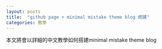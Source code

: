 ```yaml
---
layout: posts
title:  "github page + minimal mistake theme blog 搭建"
categories: 教學
---
```


本文將會以詳細的中文教學如何搭建minimal mistake theme blog